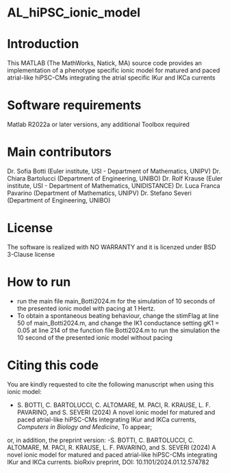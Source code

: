 # AL_hiPSC_ionic_model

# Introduction

This MATLAB (The MathWorks, Natick, MA) source code provides an implementation of a phenotype specific ionic model for matured and paced atrial-like hiPSC-CMs integrating the atrial specific IKur and IKCa currents

# Software requirements

Matlab R2022a or later versions, any additional Toolbox required

# Main contributors

Dr. Sofia Botti (Euler institute, USI - Department of Mathematics, UNIPV)
Dr. Chiara Bartolucci (Department of Engineering, UNIBO)
Dr. Rolf Krause (Euler institute, USI - Department of Mathematics, UNIDISTANCE)
Dr. Luca Franca Pavarino (Department of Mathematics, UNIPV)
Dr. Stefano Severi (Department of Engineering, UNIBO)

# License
The software is realized with NO WARRANTY and it is licenzed under BSD 3-Clause license


# How to run
- run the main file main_Botti2024.m for the simulation of 10 seconds of the presented ionic model with pacing at 1 Hertz. 
- To obtain a spontaneous beating behaviour, change the stimFlag at line 50 of main_Botti2024.m, and change the IK1 conductance setting gK1 = 0.05 at line 214 of the function file Botti2024.m to run the simulation the 10 second of the presented ionic model without pacing


# Citing this code
You are kindly requested to cite the following manuscript when using this ionic model:
- S. BOTTI, C. BARTOLUCCI, C. ALTOMARE, M. PACI, R. KRAUSE, L. F. PAVARINO, and S. SEVERI (2024) A novel ionic model for matured and paced atrial-like hiPSC-CMs integrating IKur and IKCa currents, _Computers in Biology and Medicine_, To appear;
  
or, in addition, the preprint version:
-S. BOTTI, C. BARTOLUCCI, C. ALTOMARE, M. PACI, R. KRAUSE, L. F. PAVARINO, and S. SEVERI (2024) A novel ionic model for matured and paced atrial-like hiPSC-CMs integrating IKur and IKCa currents. bioRxiv preprint, DOI: 10.1101/2024.01.12.574782

